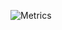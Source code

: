 ![Metrics](https://metrics.lecoq.io/niccolo-fato?template=classic&isocalendar=1&isocalendar.duration=half-year&config.timezone=Europe%2FRome)




